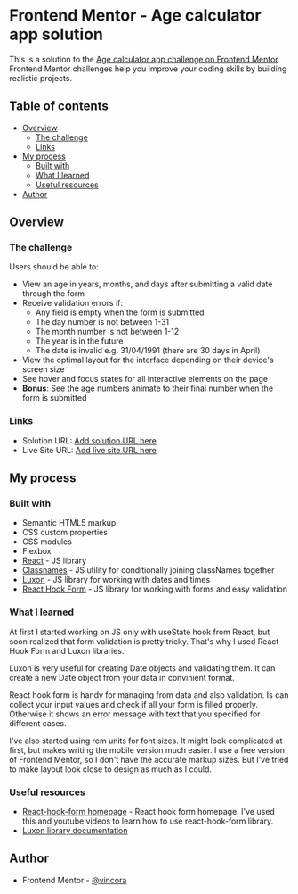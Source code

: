# Frontend Mentor - Age calculator app solution

This is a solution to the [Age calculator app challenge on Frontend Mentor](https://www.frontendmentor.io/challenges/age-calculator-app-dF9DFFpj-Q). Frontend Mentor challenges help you improve your coding skills by building realistic projects. 

## Table of contents

- [Overview](#overview)
  - [The challenge](#the-challenge)
  - [Links](#links)
- [My process](#my-process)
  - [Built with](#built-with)
  - [What I learned](#what-i-learned)
  - [Useful resources](#useful-resources)
- [Author](#author)

## Overview

### The challenge

Users should be able to:

- View an age in years, months, and days after submitting a valid date through the form
- Receive validation errors if:
  - Any field is empty when the form is submitted
  - The day number is not between 1-31
  - The month number is not between 1-12
  - The year is in the future
  - The date is invalid e.g. 31/04/1991 (there are 30 days in April)
- View the optimal layout for the interface depending on their device's screen size
- See hover and focus states for all interactive elements on the page
- **Bonus**: See the age numbers animate to their final number when the form is submitted

### Links

- Solution URL: [Add solution URL here](https://your-solution-url.com)
- Live Site URL: [Add live site URL here](https://your-live-site-url.com)

## My process

### Built with

- Semantic HTML5 markup
- CSS custom properties
- CSS modules
- Flexbox
- [React](https://reactjs.org/) - JS library
- [Classnames](https://www.npmjs.com/package/classnames) - JS utility for conditionally joining classNames together
- [Luxon](https://www.npmjs.com/package/luxon) - JS library for working with dates and times
- [React Hook Form](https://react-hook-form.com/) - JS library for working with forms and easy validation

### What I learned

At first I started working on JS only with useState hook from React, but soon realized that form validation is pretty tricky. That's why I used React Hook Form and Luxon libraries.

Luxon is very useful for creating Date objects and validating them. It can create a new Date object from your data in convinient format.

React hook form is handy for managing from data and also validation. Is can collect your input values and check if all your form is filled properly. Otherwise it shows an error message with text that you specified for different cases.

I've also started using rem units for font sizes. It might look complicated at first, but makes writing the mobile version much easier.
I use a free version of Frontend Mentor, so I don't have the accurate markup sizes. But I've tried to make layout look close to design as much as I could.


### Useful resources

- [React-hook-form homepage](https://react-hook-form.com/get-started) - React hook form homepage. I've used this and youtube videos to learn how to use react-hook-form library.  
- [Luxon library documentation](https://moment.github.io/luxon/#/tour)


## Author

- Frontend Mentor - [@vincora](https://www.frontendmentor.io/profile/vincora)



